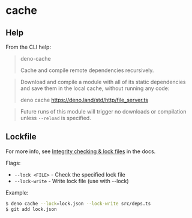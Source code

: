 # cache


## Help

From the CLI help:

> deno-cache 
> 
> Cache and compile remote dependencies recursively.

> Download and compile a module with all of its static dependencies and save them in the local cache, without running any code:
>
>    deno cache https://deno.land/std/http/file_server.ts

> Future runs of this module will trigger no downloads or compilation unless `--reload` is specified.


## Lockfile

For more info, see [Integrity checking & lock files](https://deno.land/manual/linking_to_external_code/integrity_checking) in the docs.

Flags:

- `--lock <FILE>` - Check the specified lock file
- `--lock-write` -  Write lock file (use with --lock)

Example:

```sh
$ deno cache --lock=lock.json --lock-write src/deps.ts
$ git add lock.json
```
